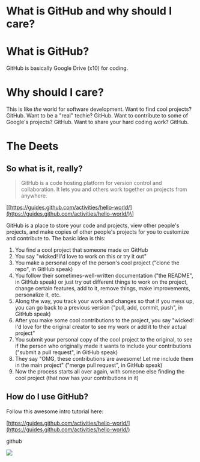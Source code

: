 # What is GitHub and why should I care?

<!-- ![](https://t8546243.p.clickup-attachments.com/t8546243/15c110ed-06a3-45f0-8ca6-70b21aedde69/Untitled%20design.png) -->
<!-- =================================================================================================================== -->

What is GitHub?
===============

GitHub is basically Google Drive (x10) for coding.

  

Why should I care?
==================

This is like _the_ world for software development. Want to find cool projects? GitHub. Want to be a "real" techie? GitHub. Want to contribute to some of Google's projects? GitHub. Want to share your hard coding work? GitHub.

  

The Deets
=========

So what is it, really?
----------------------

> GitHub is a code hosting platform for version control and collaboration. It lets you and others work together on projects from anywhere.

\[[https://guides.github.com/activities/hello-world/](https://guides.github.com/activities/hello-world/)\]

  

GitHub is a place to store your code and projects, view other people's projects, and make copies of other people's projects for you to customize and contribute to. The basic idea is this:

1.  You find a cool project that someone made on GitHub
2.  You say "wicked! I'd love to work on this or try it out"
3.  You make a personal copy of the person's cool project ("clone the repo", in GitHub speak)
4.  You follow their sometimes-well-written documentation ("the README", in GitHub speak) or just try out different things to work on the project, change certain features, add to it, remove things, make improvements, personalize it, etc.
5.  Along the way, you track your work and changes so that if you mess up, you can go back to a previous version ("pull, add, commit, push", in GitHub speak)
6.  After you make some cool contributions to the project, you say "wicked! I'd love for the original creator to see my work or add it to their actual project"
7.  You submit your personal copy of the cool project to the original, to see if the person who originally made it wants to include your contributions ("submit a pull request", in GitHub speak)
8.  They say "OMG, these contributions are awesome! Let me include them in the main project" ("merge pull request", in GitHub speak)
9.  Now the process starts all over again, with someone else finding the cool project (that now has your contributions in it)

  

How do I use GitHub?
--------------------

Follow this awesome intro tutorial here:

[https://guides.github.com/activities/hello-world/](https://guides.github.com/activities/hello-world/)

  

github

![](https://media4.giphy.com/media/cnhpl4IeYgU7MCBdV2/200.gif?cid=a7595362c7nbla28zkj26s7725srjq8tac5epfhrr77m0nx6&rid=200.gif)
